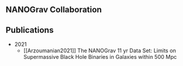 ## NANOGrav Collaboration

## Publications

- 2021
	- [[Arzoumanian2021]] The NANOGrav 11 yr Data Set: Limits on Supermassive Black Hole Binaries in Galaxies within 500 Mpc
